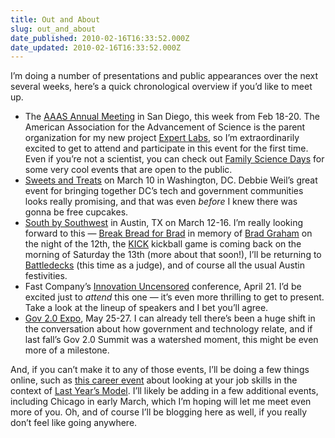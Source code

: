 ```yaml
---
title: Out and About
slug: out_and_about
date_published: 2010-02-16T16:33:52.000Z
date_updated: 2010-02-16T16:33:52.000Z
---
```


I’m doing a number of presentations and public appearances over the next several weeks, here’s a quick chronological overview if you’d like to meet up.

- The [AAAS Annual Meeting](http://www.aaas.org/meetings/) in San Diego, this week from Feb 18-20. The American Association for the Advancement of Science is the parent organization for my new project [Expert Labs](http://expertlabs.org/), so I’m extraordinarily excited to get to attend and participate in this event for the first time. Even if you’re not a scientist, you can check out [Family Science Days](http://www.aaas.org/meetings/2010/program/fsd/) for some very cool events that are open to the public.
- [Sweets and Treats](http://sweetsandtweets4.eventbrite.com/) on March 10 in Washington, DC. Debbie Weil’s great event for bringing together DC’s tech and government communities looks really promising, and that was even *before* I knew there was gonna be free cupcakes.
- [South by Southwest](http://sxsw.com/) in Austin, TX on March 12-16. I’m really looking forward to this — [Break Bread for Brad](http://a.wholelottanothing.org/2010/02/break-bread-for-brad.html) in memory of [Brad Graham](http://dashes.com/anil/2010/01/remembering-brad-l-graham.html) on the night of the 12th, the [KICK](http://dashes.com/kick/) kickball game is coming back on the morning of Saturday the 13th (more about that soon!), I’ll be returning to [Battledecks](http://www.rocketboom.com/rb_08_mar_13/) (this time as a judge), and of course all the usual Austin festivities.
- Fast Company’s [Innovation Uncensored](http://innovationuncensored.com/) conference, April 21. I’d be excited just to *attend* this one — it’s even more thrilling to get to present. Take a look at the lineup of speakers and I bet you’ll agree.
- [Gov 2.0 Expo](http://www.gov2expo.com/gov2expo2010), May 25-27. I can already tell there’s been a huge shift in the conversation about how government and technology relate, and if last fall’s Gov 2.0 Summit was a watershed moment, this might be even more of a milestone.

And, if you can’t make it to any of those events, I’ll be doing a few things online, such as [this career event](http://www.careerjoy.com/events/last-years-model-redeeming-and-re-purposing-your-skills-with-legendary-blogger-and-founding-director-of-expertlabs-anil-d) about looking at your job skills in the context of [Last Year’s Model](http://lastyearsmodel.org/). I’ll likely be adding in a few additional events, including Chicago in early March, which I’m hoping will let me meet even more of you. Oh, and of course I’ll be blogging here as well, if you really don’t feel like going anywhere.
